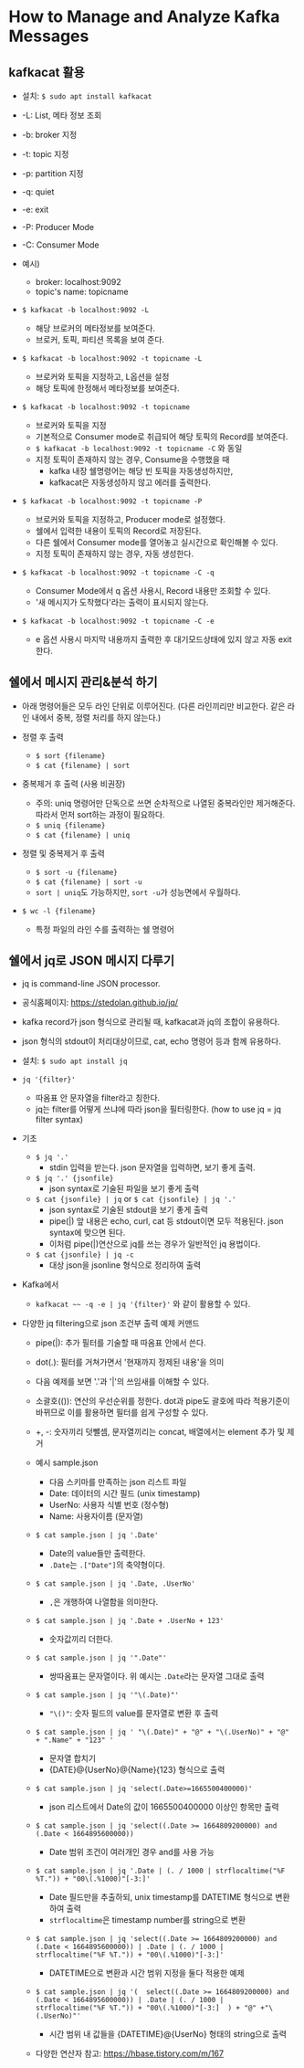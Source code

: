 # How to Manage and Analyze Kafka Messages

## kafkacat 활용
- 설치: `$ sudo apt install kafkacat`
- -L: List, 메타 정보 조회
- -b: broker 지정
- -t: topic 지정
- -p: partition 지정
- -q: quiet
- -e: exit
- -P: Producer Mode
- -C: Consumer Mode

- 예시)
	- broker: localhost:9092
	- topic's name: topicname
- `$ kafkacat -b localhost:9092 -L`
	- 해당 브로커의 메타정보를 보여준다.
	- 브로커, 토픽, 파티션 목록을 보여 준다.
- `$ kafkacat -b localhost:9092 -t topicname -L`
	- 브로커와 토픽을 지정하고, L옵션을 설정
	- 해당 토픽에 한정해서 메타정보를 보여준다.
- `$ kafkacat -b localhost:9092 -t topicname`
	- 브로커와 토픽을 지정
	- 기본적으로 Consumer mode로 취급되어 해당 토픽의 Record를 보여준다.
	- `$ kafkacat -b localhost:9092 -t topicname -C` 와 동일
	- 지정 토픽이 존재하지 않는 경우, Consume을 수행했을 때
		- kafka 내장 쉘명령어는 해당 빈 토픽을 자동생성하지만,
		- kafkacat은 자동생성하지 않고 에러를 출력한다.
- `$ kafkacat -b localhost:9092 -t topicname -P`
	- 브로커와 토픽을 지정하고, Producer mode로 설정했다.
	- 쉘에서 입력한 내용이 토픽의 Record로 저장된다.
	- 다른 쉘에서 Consumer mode를 열어놓고 실시간으로 확인해볼 수 있다.
	- 지정 토픽이 존재하지 않는 경우, 자동 생성한다.
- `$ kafkacat -b localhost:9092 -t topicname -C -q`
	- Consumer Mode에서 q 옵션 사용시, Record 내용만 조회할 수 있다.
	- '새 메시지가 도착했다'라는 출력이 표시되지 않는다.
- `$ kafkacat -b localhost:9092 -t topicname -C -e`
	- e 옵션 사용시 마지막 내용까지 출력한 후 대기모드상태에 있지 않고 자동 exit한다.

## 쉘에서 메시지 관리&분석 하기
- 아래 명령어들은 모두 라인 단위로 이루어진다. (다른 라인끼리만 비교한다. 같은 라인 내에서 중복, 정렬 처리를 하지 않는다.)

- 정렬 후 출력
	- `$ sort {filename}`
	- `$ cat {filename} | sort`

- 중복제거 후 출력 (사용 비권장)
	- 주의: uniq 명령어만 단독으로 쓰면 순차적으로 나열된 중복라인만 제거해준다. 따라서 먼저 sort하는 과정이 필요하다.
	- `$ uniq {filename}`
	- `$ cat {filename} | uniq`

- 정렬 및 중복제거 후 출력
	- `$ sort -u {filename}`
	- `$ cat {filename} | sort -u`
	- `sort | uniq`도 가능하지만, `sort -u`가 성능면에서 우월하다.

- `$ wc -l {filename}`
	- 특정 파일의 라인 수를 출력하는 쉘 명령어

## 쉘에서 jq로 JSON 메시지 다루기
- jq is command-line JSON processor.
- 공식홈페이지: https://stedolan.github.io/jq/
- kafka record가 json 형식으로 관리될 때, kafkacat과 jq의 조합이 유용하다.
- json 형식의 stdout이 처리대상이므로, cat, echo 명령어 등과 함께 유용하다.

- 설치: `$ sudo apt install jq`

- `jq '{filter}'`
	- 따옴표 안 문자열을 filter라고 칭한다.
	- jq는 filter를 어떻게 쓰냐에 따라 json을 필터링한다. (how to use jq = jq filter syntax)

- 기초
	- `$ jq '.'`
		- stdin 입력을 받는다. json 문자열을 입력하면, 보기 좋게 출력.
	- `$ jq '.' {jsonfile}`
		- json syntax로 기술된 파일을 보기 좋게 출력
	- `$ cat {jsonfile} | jq` or `$ cat {jsonfile} | jq '.'`
		- json syntax로 기술된 stdout을 보기 좋게 출력
		- pipe(|) 앞 내용은 echo, curl, cat 등 stdout이면 모두 적용된다. json syntax에 맞으면 된다.
		- 이처럼 pipe(|)연산으로 jq를 쓰는 경우가 일반적인 jq 용법이다.
	- `$ cat {jsonfile} | jq -c`
		- 대상 json을 jsonline 형식으로 정리하여 출력

- Kafka에서
	- `kafkacat ~~ -q -e | jq '{filter}'` 와 같이 활용할 수 있다.

- 다양한 jq filtering으로 json 조건부 출력 예제 커맨드

	- pipe(|): 추가 필터를 기술할 때 따옴표 안에서 쓴다.
	- dot(.):  필터를 거쳐가면서 '현재까지 정제된 내용'을 의미
	- 다음 예제를 보면 '.'과 '|'의 쓰임새를 이해할 수 있다.
	- 소괄호(()): 연산의 우선순위를 정한다. dot과 pipe도 괄호에 따라 적용기준이 바뀌므로 이를 활용하면 필터를 쉽게 구성할 수 있다.
	- +, -: 숫자끼리 덧뺄셈, 문자열끼리는 concat, 배열에서는 element 추가 및 제거

	- 예시 sample.json
		- 다음 스키마를 만족하는 json 리스트 파일
		- Date: 데이터의 시간 필드 (unix timestamp)
		- UserNo: 사용자 식별 번호 (정수형)
		- Name: 사용자이름 (문자열)

	- `$ cat sample.json | jq '.Date'`
		- Date의 value들만 출력한다.
		- `.Date`는 `.["Date"]`의 축약형이다.

	- `$ cat sample.json | jq '.Date, .UserNo'`
		- `,`은 개행하여 나열함을 의미한다.
	- `$ cat sample.json | jq '.Date + .UserNo + 123'`
		- 숫자값끼리 더한다.
	- `$ cat sample.json | jq '".Date"'`
		- 쌍따옴표는 문자열이다. 위 예시는 `.Date`라는 문자열 그대로 출력
	- `$ cat sample.json | jq '"\(.Date)"'`
		- `"\()"`: 숫자 필드의 value를 문자열로 변환 후 출력

	- `$ cat sample.json | jq ' "\(.Date)" + "@" + "\(.UserNo)" + "@" + ".Name" + "123" '`
		- 문자열 합치기
		- {DATE}@{UserNo}@{Name}{123} 형식으로 출력

	- `$ cat sample.json | jq 'select(.Date>=1665500400000)'`
		- json 리스트에서 Date의 값이 1665500400000 이상인 항목만 출력
	- `$ cat sample.json | jq 'select((.Date >= 1664809200000) and (.Date < 1664895600000))`
		- Date 범위 조건이 여러개인 경우 and를 사용 가능
	- `$ cat sample.json | jq '.Date | (. / 1000 | strflocaltime("%F %T.")) + "00\(.%1000)"[-3:]'`
		- Date 필드만을 추출하되, unix timestamp를 DATETIME 형식으로 변환하여 출력
		- `strflocaltime`은  timestamp number를 string으로 변환

	- `$ cat sample.json | jq 'select((.Date >= 1664809200000) and (.Date < 1664895600000)) | .Date | (. / 1000 | strflocaltime("%F %T.")) + "00\(.%1000)"[-3:]'`
		- DATETIME으로 변환과 시간 범위 지정을 둘다 적용한 예제

	- `$ cat sample.json | jq '(  select((.Date >= 1664809200000) and (.Date < 1664895600000)) | .Date | (. / 1000 | strflocaltime("%F %T.")) + "00\(.%1000)"[-3:]  ) + "@" +"\(.UserNo)"'`
		- 시간 범위 내 값들을 {DATETIME}@{UserNo} 형태의 string으로 출력

	- 다양한 연산자 참고: https://hbase.tistory.com/m/167